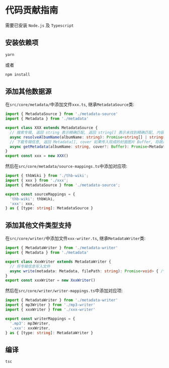 # 代码贡献指南
需要已安装 `Node.js` 及 `Typescript`

## 安装依赖项
```powershell
yarn
```
或者
```powershell
npm install
```

## 添加其他数据源
在`src/core/metadata/`中添加文件`xxx.ts`, 继承`MetadataSource`类:
```TypeScript
import { MetadataSource } from './metadata-source'
import { Metadata } from './metadata'

export class XXX extends MetadataSource {
  // 搜索专辑, 返回 string 表示精确匹配, 返回 string[] 表示未找到精确匹配, 内容是根据 albumName 搜索得到的结果
  async resolveAlbumName(albumName: string): Promise<string[] | string> { /* ... */ }
  // 下载专辑信息, 返回 Metadata[], cover 如果传入现成的封面图片 Buffer, 将跳过封面下载节省时间
  async getMetadata(albumName: string, cover?: Buffer): Promise<Metadata[]> { /* ... */ }
}
export const xxx = new XXX()
```
然后在`src/core/metadata/source-mappings.ts`中添加对应项:
```TypeScript
import { thbWiki } from './thb-wiki';
import { xxx } from './xxx';
import { MetadataSource } from './metadata-source';

export const sourceMappings = {
  'thb-wiki': thbWiki,
  'xxx': xxx,
} as { [type: string]: MetadataSource }
```

## 添加其他文件类型支持
在`src/core/writer/`中添加文件`xxx-writer.ts`, 继承`MetadataWriter`类:
```TypeScript
import { MetadataWriter } from './metadata-writer'
import { Metadata } from './metadata'

export class XxxWriter extends MetadataWriter {
  // 将专辑信息写入文件
  async write(metadata: Metadata, filePath: string): Promise<void> { /* ... */ }
}
export const xxxWriter = new XxxWriter()
```
然后在`src/core/writer/writer-mappings.ts`中添加对应项:
```TypeScript
import { MetadataWriter } from './metadata-writer'
import { mp3Writer } from './mp3-writer'
import { xxxWriter } from './xxx-writer'

export const writerMappings = {
  '.mp3': mp3Writer,
  '.xxx': xxxWriter,
} as { [type: string]: MetadataWriter }
```

## 编译
```powershell
tsc
```
